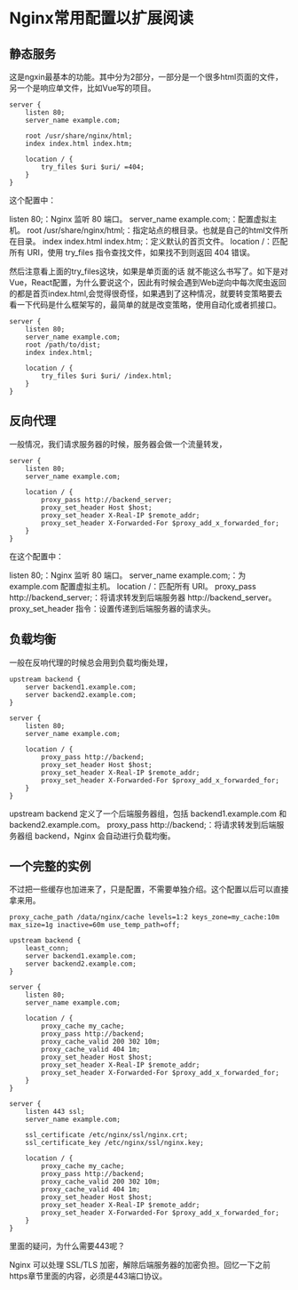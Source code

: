 # Nginx常用配置以扩展阅读

## 静态服务
这是ngxin最基本的功能。其中分为2部分，一部分是一个很多html页面的文件，另一个是响应单文件，比如Vue写的项目。


```
server {
    listen 80;
    server_name example.com;

    root /usr/share/nginx/html;
    index index.html index.htm;

    location / {
        try_files $uri $uri/ =404;
    }
}
```
这个配置中：

listen 80;：Nginx 监听 80 端口。
server_name example.com;：配置虚拟主机。
root /usr/share/nginx/html;：指定站点的根目录。也就是自己的html文件所在目录。
index index.html index.htm;：定义默认的首页文件。
location /：匹配所有 URI，使用 try_files 指令查找文件，如果找不到则返回 404 错误。 

然后注意看上面的try_files这块，如果是单页面的话 就不能这么书写了。如下是对Vue，React配置，为什么要说这个，因此有时候会遇到Web逆向中每次爬虫返回的都是首页index.html,会觉得很奇怪，如果遇到了这种情况，就要转变策略要去看一下代码是什么框架写的，最简单的就是改变策略，使用自动化或者抓接口。
```
server {
    listen 80;
    server_name example.com;
    root /path/to/dist;
    index index.html;

    location / {
        try_files $uri $uri/ /index.html;
    }
}
```

## 反向代理
一般情况，我们请求服务器的时候，服务器会做一个流量转发，
```
server {
    listen 80;
    server_name example.com;

    location / {
        proxy_pass http://backend_server;
        proxy_set_header Host $host;
        proxy_set_header X-Real-IP $remote_addr;
        proxy_set_header X-Forwarded-For $proxy_add_x_forwarded_for;
    }
}
```
在这个配置中：

listen 80;：Nginx 监听 80 端口。
server_name example.com;：为 example.com 配置虚拟主机。
location /：匹配所有 URI。
proxy_pass http://backend_server;：将请求转发到后端服务器 http://backend_server。
proxy_set_header 指令：设置传递到后端服务器的请求头。 

## 负载均衡
一般在反响代理的时候总会用到负载均衡处理，
```
upstream backend {
    server backend1.example.com;
    server backend2.example.com;
}

server {
    listen 80;
    server_name example.com;

    location / {
        proxy_pass http://backend;
        proxy_set_header Host $host;
        proxy_set_header X-Real-IP $remote_addr;
        proxy_set_header X-Forwarded-For $proxy_add_x_forwarded_for;
    }
}
```
upstream backend 定义了一个后端服务器组，包括 backend1.example.com 和 backend2.example.com。
proxy_pass http://backend;：将请求转发到后端服务器组 backend，Nginx 会自动进行负载均衡。

## 一个完整的实例

不过把一些缓存也加进来了，只是配置，不需要单独介绍。这个配置以后可以直接拿来用。

```
proxy_cache_path /data/nginx/cache levels=1:2 keys_zone=my_cache:10m max_size=1g inactive=60m use_temp_path=off;

upstream backend {
    least_conn;
    server backend1.example.com;
    server backend2.example.com;
}

server {
    listen 80;
    server_name example.com;

    location / {
        proxy_cache my_cache;
        proxy_pass http://backend;
        proxy_cache_valid 200 302 10m;
        proxy_cache_valid 404 1m;
        proxy_set_header Host $host;
        proxy_set_header X-Real-IP $remote_addr;
        proxy_set_header X-Forwarded-For $proxy_add_x_forwarded_for;
    }
}

server {
    listen 443 ssl;
    server_name example.com;

    ssl_certificate /etc/nginx/ssl/nginx.crt;
    ssl_certificate_key /etc/nginx/ssl/nginx.key;

    location / {
        proxy_cache my_cache;
        proxy_pass http://backend;
        proxy_cache_valid 200 302 10m;
        proxy_cache_valid 404 1m;
        proxy_set_header Host $host;
        proxy_set_header X-Real-IP $remote_addr;
        proxy_set_header X-Forwarded-For $proxy_add_x_forwarded_for;
    }
}
```

里面的疑问，为什么需要443呢？

Nginx 可以处理 SSL/TLS 加密，解除后端服务器的加密负担。回忆一下之前https章节里面的内容，必须是443端口协议。

